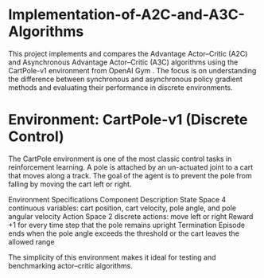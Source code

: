 # Implementation-of-A2C-and-A3C-Algorithms
This project implements and compares the Advantage Actor–Critic (A2C) and Asynchronous Advantage Actor–Critic (A3C) algorithms using the CartPole-v1 environment from OpenAI Gym . The focus is on understanding the difference between synchronous and asynchronous policy gradient methods and evaluating their performance in discrete environments.
# Environment: CartPole-v1 (Discrete Control)
The CartPole environment is one of the most classic control tasks in reinforcement learning.
A pole is attached by an un-actuated joint to a cart that moves along a track.
The goal of the agent is to prevent the pole from falling by moving the cart left or right.

Environment Specifications
Component	Description
State Space	4 continuous variables: cart position, cart velocity, pole angle, and pole angular velocity
Action Space	2 discrete actions: move left or right
Reward	+1 for every time step that the pole remains upright
Termination	Episode ends when the pole angle exceeds the threshold or the cart leaves the allowed range

The simplicity of this environment makes it ideal for testing and benchmarking actor–critic algorithms.
